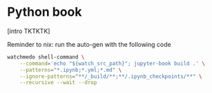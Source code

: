# Python book

[intro TKTKTK]

Reminder to nix: run the auto-gen with the following code

```bash
watchmedo shell-command \
    --command='echo "${watch_src_path}"; jupyter-book build .' \
    --patterns="*.ipynb;*.yml;*.md" \
    --ignore-patterns="**/_build/**;**/.ipynb_checkpoints/**" \
    --recursive --wait --drop
```
